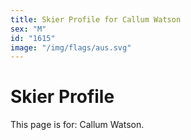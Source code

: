 ```yaml
---
title: Skier Profile for Callum Watson
sex: "M"
id: "1615"
image: "/img/flags/aus.svg" 
---
```


# Skier Profile

This page is for: Callum Watson.
    